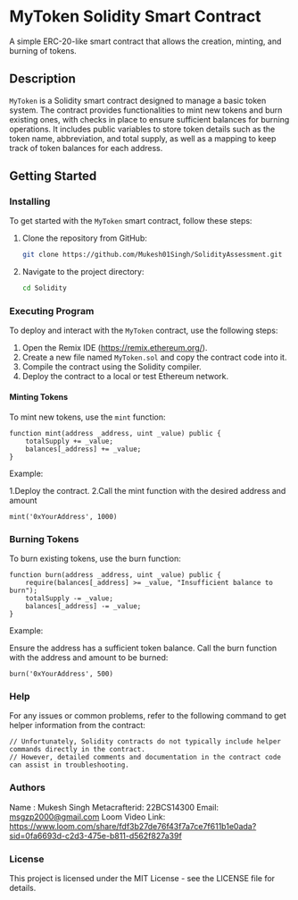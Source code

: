 # MyToken Solidity Smart Contract

A simple ERC-20-like smart contract that allows the creation, minting, and burning of tokens.

## Description

`MyToken` is a Solidity smart contract designed to manage a basic token system. The contract provides functionalities to mint new tokens and burn existing ones, with checks in place to ensure sufficient balances for burning operations. It includes public variables to store token details such as the token name, abbreviation, and total supply, as well as a mapping to keep track of token balances for each address.

## Getting Started

### Installing

To get started with the `MyToken` smart contract, follow these steps:

1. Clone the repository from GitHub:
    ```sh
    git clone https://github.com/Mukesh01Singh/SolidityAssessment.git
    ```
2. Navigate to the project directory:
    ```sh
    cd Solidity
    ```

### Executing Program

To deploy and interact with the `MyToken` contract, use the following steps:

1. Open the Remix IDE (https://remix.ethereum.org/).
2. Create a new file named `MyToken.sol` and copy the contract code into it.
3. Compile the contract using the Solidity compiler.
4. Deploy the contract to a local or test Ethereum network.

#### Minting Tokens

To mint new tokens, use the `mint` function:

```solidity
function mint(address _address, uint _value) public {
    totalSupply += _value;
    balances[_address] += _value;
}
```
Example:

1.Deploy the contract.
2.Call the mint function with the desired address and amount
```
mint('0xYourAddress', 1000)
```
### Burning Tokens
To burn existing tokens, use the burn function:
```
function burn(address _address, uint _value) public {
    require(balances[_address] >= _value, "Insufficient balance to burn");
    totalSupply -= _value;
    balances[_address] -= _value;
}
```
Example:

Ensure the address has a sufficient token balance.
Call the burn function with the address and amount to be burned:
```
burn('0xYourAddress', 500)
```
### Help
For any issues or common problems, refer to the following command to get helper information from the contract:

```
// Unfortunately, Solidity contracts do not typically include helper commands directly in the contract.
// However, detailed comments and documentation in the contract code can assist in troubleshooting.
```
### Authors
Name : Mukesh Singh
Metacrafterid: 22BCS14300
Email: msgzp2000@gmail.com
Loom Video Link: https://www.loom.com/share/fdf3b27de76f43f7a7ce7f611b1e0ada?sid=0fa6693d-c2d3-475e-b811-d562f827a39f


### License
This project is licensed under the MIT License - see the LICENSE file for details.

